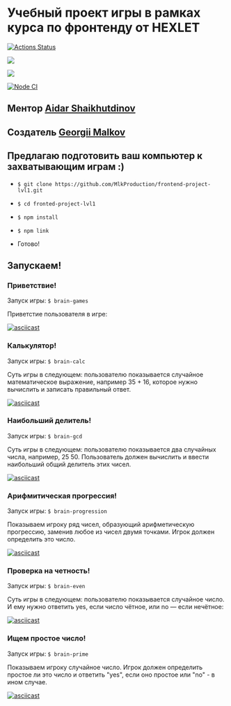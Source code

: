 # Учебный проект игры в рамках курса по фронтенду от HEXLET
[![Actions Status](https://github.com/MlkProduction/frontend-project-lvl1/workflows/hexlet-check/badge.svg)](https://github.com/MlkProduction/frontend-project-lvl1/actions)

<a href="https://codeclimate.com/github/MlkProduction/frontend-project-lvl1/maintainability"><img src="https://api.codeclimate.com/v1/badges/77e25528ba1c3954cdb2/maintainability" /></a>

<a href="https://codeclimate.com/github/MlkProduction/frontend-project-lvl1/test_coverage"><img src="https://api.codeclimate.com/v1/badges/77e25528ba1c3954cdb2/test_coverage" /></a>

[![Node CI](https://github.com/MlkProduction/frontend-project-lvl1/workflows/Node%20CI/badge.svg)](https://github.com/MlkProduction/frontend-project-lvl1/actions)

##  Ментор [Aidar Shaikhutdinov](https://ru.hexlet.io/u/makewebspace)

## Создатель [Georgii Malkov](https://t.me/mlkproduction)

## Предлагаю подготовить ваш компьютер к захватывающим играм :)

- `$ git clone https://github.com/MlkProduction/frontend-project-lvl1.git`

- `$ cd fronted-project-lvl1`

- `$ npm install`

- `$ npm link`

-  Готово!

## Запускаем!

### Приветствие!

Запуск игры: `$ brain-games`

Приветстие пользователя в игре:

[![asciicast](https://asciinema.org/a/LH29z88eBYpVq3FjUbWMcKa2Y.png)](https://asciinema.org/a/LH29z88eBYpVq3FjUbWMcKa2Y)
<a href="https://asciinema.org/a/LH29z88eBYpVq3FjUbWMcKa2Y"></a>

### Калькулятор!

Запуск игры: `$ brain-calc`

 Суть игры в следующем: пользователю показывается случайное математическое выражение, например 35 + 16, которое нужно вычислить и записать правильный ответ.
 
[![asciicast](https://asciinema.org/a/iEdhl4IkQtNIDyeoKz8EBt00d.png)](https://asciinema.org/a/iEdhl4IkQtNIDyeoKz8EBt00d)
<a href="https://asciinema.org/a/iEdhl4IkQtNIDyeoKz8EBt00d"></a>

### Наибольший делитель!

Запуск игры: `$ brain-gcd`

 Суть игры в следующем: пользователю показывается два случайных числа, например, 25 50. Пользователь должен вычислить и ввести наибольший общий делитель этих чисел.

[![asciicast](https://asciinema.org/a/fVi0zapmlan3Fw8mSVIzTESEu.png)](https://asciinema.org/a/fVi0zapmlan3Fw8mSVIzTESEu)
<a href="https://asciinema.org/a/fVi0zapmlan3Fw8mSVIzTESEu"></a>

 ### Арифмитическая прогрессия!

Запуск игры: `$ brain-progression`

 Показываем игроку ряд чисел, образующий арифметическую прогрессию, заменив любое из чисел двумя точками. Игрок должен определить это число.

[![asciicast](https://asciinema.org/a/lEbPJMXbYltZiGJhTI9e5Om9r.png)](https://asciinema.org/a/lEbPJMXbYltZiGJhTI9e5Om9r)
<a href="https://asciinema.org/a/lEbPJMXbYltZiGJhTI9e5Om9r"></a>

### Проверка на четность!

Запуск игры: `$ brain-even` 

Суть игры в следующем: пользователю показывается случайное число. И ему нужно ответить yes, если число чётное, или no — если нечётное:

[![asciicast](https://asciinema.org/a/tIS62AvvuBdzej6MR6EcFhENJ.png)](https://asciinema.org/a/tIS62AvvuBdzej6MR6EcFhENJ)
<a href="https://asciinema.org/a/tIS62AvvuBdzej6MR6EcFhENJ"></a>

### Ищем простое число!

Запуск игры: `$ brain-prime`

Показываем игроку случайное число. Игрок должен определить простое ли это число и ответить "yes", если оно простое или "no" - в ином случае.

[![asciicast](https://asciinema.org/a/o0D96n33oCkpdydiB53S9j98A.png)](https://asciinema.org/a/o0D96n33oCkpdydiB53S9j98A)
<a href="https://asciinema.org/a/o0D96n33oCkpdydiB53S9j98A"></a>